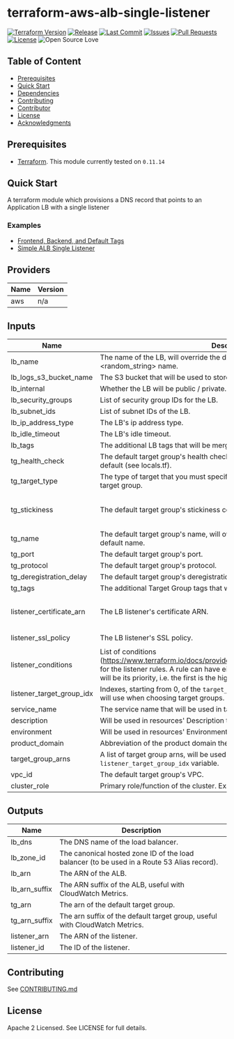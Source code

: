 # terraform-aws-alb-single-listener

[![Terraform Version](https://img.shields.io/badge/Terraform%20Version->=0.11.14,_<0.12.0-blue.svg)](https://releases.hashicorp.com/terraform/)
[![Release](https://img.shields.io/github/release/traveloka/terraform-aws-alb-single-listener.svg)](https://github.com/traveloka/terraform-aws-alb-single-listener/releases)
[![Last Commit](https://img.shields.io/github/last-commit/traveloka/terraform-aws-alb-single-listener.svg)](https://github.com/traveloka/terraform-aws-alb-single-listener/commits/master)
[![Issues](https://img.shields.io/github/issues/traveloka/terraform-aws-alb-single-listener.svg)](https://github.com/traveloka/terraform-aws-alb-single-listener/issues)
[![Pull Requests](https://img.shields.io/github/issues-pr/traveloka/terraform-aws-alb-single-listener.svg)](https://github.com/traveloka/terraform-aws-alb-single-listener/pulls)
[![License](https://img.shields.io/github/license/traveloka/terraform-aws-alb-single-listener.svg)](https://github.com/traveloka/terraform-aws-alb-single-listener/blob/master/LICENSE)
![Open Source Love](https://badges.frapsoft.com/os/v1/open-source.png?v=103)

## Table of Content

- [Prerequisites](#Prerequisites)
- [Quick Start](#Quick-Start)
- [Dependencies](#Dependencies)
- [Contributing](#Contributing)
- [Contributor](#Contributor)
- [License](#License)
- [Acknowledgments](#Acknowledgments)

## Prerequisites

- [Terraform](https://releases.hashicorp.com/terraform/). This module currently tested on `0.11.14`

## Quick Start
A terraform module which provisions a DNS record that points to an Application LB with a single listener

### Examples

* [Frontend, Backend, and Default Tags ](https://github.com/traveloka/terraform-aws-alb-single-listener/tree/master/examples/frontend-backend-and-default-tgs)
* [Simple ALB Single Listener](https://github.com/traveloka/terraform-aws-alb-single-listener/tree/master/examples/simple)

## Providers

| Name | Version |
|------|---------|
| aws | n/a |

## Inputs

| Name | Description | Type | Default | Required |
|------|-------------|------|---------|:-----:|
| lb_name | The name of the LB, will override the default <service_name>-<lb_type>-<random_string> name. | `string` | n/a | no |
| lb_logs_s3_bucket_name | The S3 bucket that will be used to store LB access logs. | `string` | n/a | yes |
| lb_internal | Whether the LB will be public / private. | `string` | `true` | no |
| lb_security_groups | List of security group IDs for the LB. | `list` | n/a | yes |
| lb_subnet_ids | List of subnet IDs of the LB. | `list` | n/a | yes |
| lb_ip_address_type | The LB's ip address type. | `string` | `ipv4` | no |
| lb_idle_timeout | The LB's idle timeout. | `string` | `60` | no |
| lb_tags | The additional LB tags that will be merged over the default tags. | `map` | `{}` | no |
| tg_health_check | The default target group's health check configuration, will be merged over the default (see locals.tf). | `map` | `{}` | no |
| tg_target_type | The type of target that you must specify when registering targets with this target group. | `string` | `instance` | no |
| tg_stickiness | The default target group's stickiness configuration. | `map` | `default = { "type" = "lb_cookie" "cookie_duration" = 1 "enabled" = true }` | no |
| tg_name | The default target group's name, will override the default <service_name>-default name. | `string` | n/a | no |
| tg_port | The default target group's port. | `string` | `5000` | no |
| tg_protocol | The default target group's protocol. | `string` | `HTTP` | no |
| tg_deregistration_delay | The default target group's deregistration delay. | `string` | `300` | no |
| tg_tags | The additional Target Group tags that will be merged over the default tags. | `map` | `{}` | no |
| listener_certificate_arn | The LB listener's certificate ARN. | `string` | n/a | yes if `tg_protocol` is set to HTTPS |
| listener_ssl_policy | The LB listener's SSL policy. | `string` | `ELBSecurityPolicy-2016-08` | no |
| listener_conditions | List of conditions (https://www.terraform.io/docs/providers/aws/r/lb_listener_rule.html#condition) for the listener rules. A rule can have either 1 or 2 conditions. The rule's order will be its priority, i.e. the first is the highest. | `list` | `[]` | no |
| listener_target_group_idx | Indexes, starting from 0, of the `target_group_arns` variable that the listener rules will use when choosing target groups. '0' means the default target group. | `list` | `[]` | no |
| service_name | The service name that will be used in tags and resources default name. | `string` | n/a | yes |
| description | Will be used in resources' Description tag. | `string` | n/a | yes |
| environment | Will be used in resources' Environment tag. | `string` | n/a | yes |
| product_domain | Abbreviation of the product domain the created resources belong to. | `string` | n/a | yes |
| target_group_arns | A list of target group arns, will be used by listener rules using `listener_target_group_idx` variable. | `list` | `[]` | no |
| vpc_id | The default target group's VPC. | `string` | n/a | yes |
| cluster_role | Primary role/function of the cluster. Example value: 'app', 'fe', 'mongod', etc. | `string` | n/a | yes |

## Outputs

| Name | Description |
|------|-------------|
| lb_dns | The DNS name of the load balancer. |
| lb_zone_id | The canonical hosted zone ID of the load balancer (to be used in a Route 53 Alias record). |
| lb_arn | The ARN of the ALB. |
| lb_arn_suffix | The ARN suffix of the ALB, useful with CloudWatch Metrics. |
| tg_arn | The arn of the default target group. |
| tg_arn_suffix | The arn suffix of the default target group, useful with CloudWatch Metrics. |
| listener_arn | The ARN of the listener. |
| listener_id | The ID of the listener. |

## Contributing

See [CONTRIBUTING.md](CONTRIBUTING.md)

## License

Apache 2 Licensed. See LICENSE for full details.
